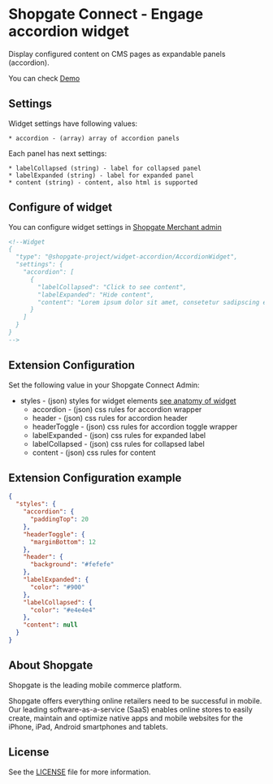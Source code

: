 # Shopgate Connect - Engage accordion widget

Display configured content on CMS pages as expandable panels (accordion).

You can check [Demo](./demo/index.md)

## Settings

Widget settings have following values:

    * accordion - (array) array of accordion panels

Each panel has next settings:

    * labelCollapsed (string) - label for collapsed panel
    * labelExpanded (string) - label for expanded panel
    * content (string) - content, also html is supported

## Configure of widget

You can configure widget settings in [Shopgate Merchant admin](https://developer.shopgate.com/custom-widgets)

```html
<!--Widget
{
  "type": "@shopgate-project/widget-accordion/AccordionWidget",
  "settings": {
    "accordion": [
      {
        "labelCollapsed": "Click to see content",
        "labelExpanded": "Hide content",
        "content": "Lorem ipsum dolor sit amet, consetetur sadipscing elitr..."
      }
    ]
  }
}
-->
```

## Extension Configuration

Set the following value in your Shopgate Connect Admin:

* styles - (json) styles for widget elements [see anatomy of widget](./demo/anatomy.jpg)
    * accordion - (json) css rules for accordion wrapper
    * header - (json) css rules for accordion header
    * headerToggle - (json) css rules for accordion toggle wrapper
    * labelExpanded - (json)  css rules for expanded label
    * labelCollapsed - (json)  css rules for collapsed label
    * content - (json)  css rules for content

## Extension Configuration example
```json
{
  "styles": {
    "accordion": {
      "paddingTop": 20
    },
    "headerToggle": {
      "marginBottom": 12
    },  
    "header": {
      "background": "#fefefe"
    }, 
    "labelExpanded": {
      "color": "#900"
    },
    "labelCollapsed": {
      "color": "#e4e4e4"
    },
    "content": null
  }
}
```

## About Shopgate

Shopgate is the leading mobile commerce platform.

Shopgate offers everything online retailers need to be successful in mobile. Our leading
software-as-a-service (SaaS) enables online stores to easily create, maintain and optimize native
apps and mobile websites for the iPhone, iPad, Android smartphones and tablets.
## License
See the [LICENSE](./LICENSE) file for more information.
